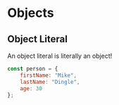 # Objects

## Object Literal

An object literal is literally an object!

```js
const person = {
    firstName: "Mike",
    lastName: "Dingle",
    age: 30
};
```

<!-- ### Object literal lookups -->


